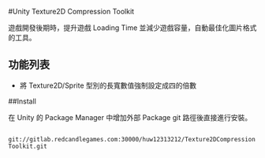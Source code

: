 #Unity Texture2D Compression Toolkit

遊戲開發後期時，提升遊戲 Loading Time 並減少遊戲容量，自動最佳化圖片格式的工具。

## 功能列表

- 將 Texture2D/Sprite 型別的長寬數值強制設定成四的倍數


##Install

在 Unity 的 Package Manager 中增加外部 Package git 路徑後直接進行安裝。

` git://gitlab.redcandlegames.com:30000/huw12313212/Texture2DCompressionToolkit.git`

